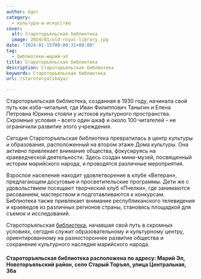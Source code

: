 ```yaml
---
author: egor
category:
  - культура-и-искусство
cover:
  alt: Староторъяльская библиотека
  image: 2024/01/old-royal-library.jpg
date: "2024-01-15T09:00:31+00:00"
tag:
  - библиотеки-марий-эл
title: Староторъяльская библиотека
description: Староторъяльская библиотека
keywords: Староторъяльская библиотека
url: /starotoryalskaya/

---
```

Староторъяльская библиотека, созданная в 1930 году, начинала свой путь как изба-читальня, где Иван Филиппович Таныгин и Елена Петровна Юркина стояли у истоков культурного пространства. Скромные условия – всего один шкаф и около 100 читателей – не ограничили развитие этого учреждения.

Сегодня Староторъяльская библиотека превратилась в центр культуры и образования, расположенный на втором этаже Дома культуры. Она активно привлекает внимание общества, фокусируясь на краеведческой деятельности. Здесь создан мини-музей, посвященный истории марийского народа, и проводятся различные мероприятия.

Взрослое население находит удовлетворение в клубе «Ветеран», предлагающем досуговые и просветительские программы. Дети же с удовольствием посещают творческий клуб «Пчелки», где занимаются рисованием, мастерством и подготавливаются к конкурсам. Библиотека также привлекает внимание республиканского телевидения и краеведов из различных регионов страны, становясь площадкой для съемок и исследований.

Староторъяльская [библиотека](/kniga_darit_vdohnovenie/), начавшая свой путь в скромных условиях, сегодня служит образовательному и культурному центру, ориентированному на разностороннее развитие общества и сохранение культурного наследия марийского народа.

#### Староторъяльская библиотека расположена по адресу: Марий Эл, Новоторъяльский район, село Старый Торъял, улица Центральная, 36а
